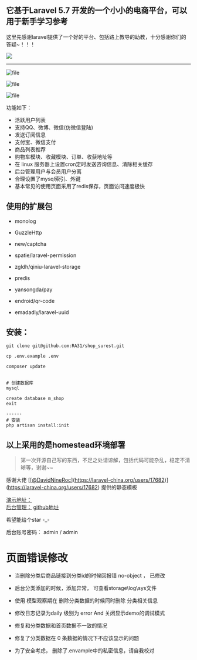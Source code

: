 ## 它基于Laravel 5.7 开发的一个小小的电商平台，可以用于新手学习参考

这里先感谢laravel提供了一个好的平台、包括路上教导的助教，十分感谢你们的答疑~！！！

![](https://cdn.pixabay.com/photo/2018/10/04/14/22/donut-3723751_960_720.jpg)


-----------------

![file](https://iocaffcdn.phphub.org/uploads/images/201811/26/26353/OSLz88Czsb.png!/fw/1240)

![file](https://iocaffcdn.phphub.org/uploads/images/201811/26/26353/B2yxunoaYM.png!/fw/1240)

![file](https://iocaffcdn.phphub.org/uploads/images/201811/26/26353/PqbY3MA2r5.png!/fw/1240)


功能如下： 

- 活跃用户列表
- 支持QQ、微博、微信(仿微信登陆)
- 发送订阅信息
- 支付宝、微信支付
- 商品列表推荐
- 购物车模块、收藏模块、订单、收获地址等
- 在 linux  服务器上设置cron定时发送咨询信息、清除相关缓存
- 后台管理用户与会员用户分离
- 合理设置了mysql索引、外键
- 基本常见的使用页面采用了redis保存，页面访问速度极快
 
 ## 使用的扩展包

- monolog 

- GuzzleHttp

- new/captcha

- spatie/laravel-permission

- zgldh/qiniu-laravel-storage

- predis

- yansongda/pay

- endroid/qr-code

- emadadly/laravel-uuid


##  安装：
 ```
git clone git@github.com:RA31/shop_surest.git
 
cp .env.example .env   

composer update 


# 创建数据库
mysql

create database m_shop
exit

------
# 安装
 php artisan install:init
```
 
 ##  以上采用的是homestead环境部署
 
> 第一次开源自己写的东西，不足之处请谅解，包括代码可能杂乱，稳定不清晰等，谢谢~~

感谢大佬 [[[@DavidNineRoc](https://laravel-china.org/users/17682)](https://laravel-china.org/users/17682)](https://laravel-china.org/users/17682) 提供的静态模板

 [演示地址：](http://shop.surest.cn)  
 [后台管理：](http://shop.surest.cn/admin)
 [github地址](https://github.com/RA31/shop_surest)
 
 希望能给个star  -_-
  
后台账号密码： admin / admin 

 # 页面错误修改
 
 - 当删除分类后商品链接到分类id的时候回报错 no-object ， 已修改
 
 - 后台分类添加的时候，添加异常， 可查看storage\log\sys文件
 
 - 使用 模型观察期在 删除分类数据的时候同时删除 分类相关信息
 
 - 修改日志记录为daily 级别为 error And 关闭显示demo的调试模式
 
 - 修复和分类数据和首页数据不一致的情况
 
 - 修复了分类数据在 0 条数据的情况下不应该显示的问题
 
 - 为了安全考虑， 删除了.envample中的私密信息，请自我校对
